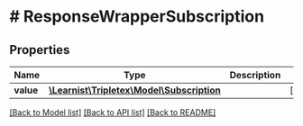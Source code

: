 # # ResponseWrapperSubscription

## Properties

Name | Type | Description | Notes
------------ | ------------- | ------------- | -------------
**value** | [**\Learnist\Tripletex\Model\Subscription**](Subscription.md) |  | [optional]

[[Back to Model list]](../../README.md#models) [[Back to API list]](../../README.md#endpoints) [[Back to README]](../../README.md)
